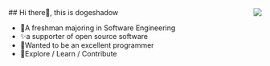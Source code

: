 <img align="right" src="https://github-readme-stats.vercel.app/api?username=dogeshadow&show_icons=true&icon_color=CE1D2D&text_color=718096&bg_color=ffffff&hide_title=true" />
## Hi there👋, this is dogeshadow

- 🐶A freshman majoring in Software Engineering
- ✨a supporter of open source software
- 👑Wanted to be an excellent programmer
- 🍄Explore / Learn / Contribute

<!---
dogeshadow/dogeshadow is a ✨ special ✨ repository because its `README.md` (this file) appears on your GitHub profile.
You can click the Preview link to take a look at your changes.
--->
